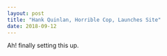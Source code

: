 ```yaml
---
layout: post
title: "Hank Quinlan, Horrible Cop, Launches Site"
date: 2018-09-12
---
```


Ah! finally setting this up.
